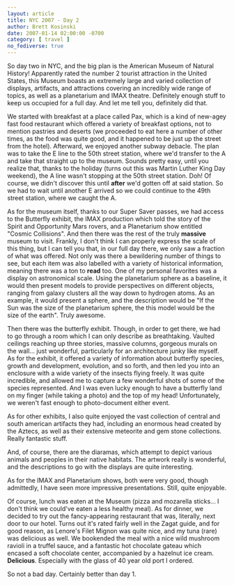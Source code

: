 ```yaml
---
layout: article
title: NYC 2007 - Day 2
author: Brett Kosinski
date: 2007-01-14 02:00:00 -0700
category: [ travel ]
no_fediverse: true
---
```


So day two in NYC, and the big plan is the American Museum of Natural History!  Apparently rated the number 2 tourist attraction in the United States, this Museum boasts an extremely large and varied collection of displays, artifacts, and attractions covering an incredibly wide range of topics, as well as a planetarium and IMAX theatre.  Definitely enough stuff to keep us occupied for a full day.  And let me tell you, definitely did that.

We started with breakfast at a place called Pax, which is a kind of new-agey fast food restaurant which offered a variety of breakfast options, not to mention pastries and deserts (we proceeded to eat here a number of other times, as the food was quite good, and it happened to be just up the street from the hotel). Afterward, we enjoyed another subway debacle.  The plan was to take the E line to the 50th street station, where we'd transfer to the A and take that straight up to the museum.  Sounds pretty easy, until you realize that, thanks to the holiday (turns out this was Martin Luther King Day weekend), the A line wasn't stopping at the 50th street station.  Doh!  Of course, we didn't discover this until **after** we'd gotten off at said station.  So we had to wait until another E arrived so we could continue to the 49th street station, where we caught the A.

As for the museum itself, thanks to our Super Saver passes, we had access to the Butterfly exhibit, the IMAX production which told the story of the Spirit and Opportunity Mars rovers, and a Planetarium show entitled "Cosmic Collisions".  And then there was the rest of the truly **massive** museum to visit.  Frankly, I don't think I can properly express the scale of this thing, but I can tell you that, in our full day there, we only saw a fraction of what was offered.  Not only was there a bewildering number of things to see, but each item was also labelled with a variety of historical information, meaning there was a ton to **read** too.   One of my personal favorites was a display on astronomical scale.  Using the planetarium sphere as a baseline, it would then present models to provide perspectives on different objects, ranging from galaxy clusters all the way down to hydrogen atoms.  As an example, it would present a sphere, and the description would be "If the Sun was the size of the planetarium sphere, the this model would be the size of the earth".  Truly awesome.

Then there was the butterfly exhibit.  Though, in order to get there, we had to go through a room which I can only describe as breathtaking.  Vaulted ceilings reaching up three stories, massive columns, gorgeous murals on the wall... just wonderful, particularly for an architecture junky like myself.  As for the exhibit, it offered a variety of information about butterfly species, growth and development, evolution, and so forth, and then led you into an enclosure with a wide variety of the insects flying freely.  It was quite incredible, and allowed me to capture a few wonderful shots of some of the species represented.  And I was even lucky enough to have a butterfly land on my finger (while taking a photo) and the top of my head!  Unfortunately, we weren't fast enough to photo-document either event.

As for other exhibits, I also quite enjoyed the vast collection of central and south american artifacts they had, including an enormous head created by the Aztecs, as well as their extensive meteorite and gem stone collections.  Really fantastic stuff.

And, of course, there are the diaramas, which attempt to depict various animals and peoples in their native habitats.  The artwork really is wonderful, and the descriptions to go with the displays are quite interesting.  

As for the IMAX and Planetarium shows, both were very good, though admittedly, I have seen more impressive presentations.  Still, quite enjoyable.

Of course, lunch was eaten at the Museum (pizza and mozarella sticks... I don't think we could've eaten a less healthy meal).  As for dinner, we decided to try out the fancy-appearing restaurant that was, literally, next door to our hotel. Turns out it's rated fairly well in the Zagat guide, and for good reason, as Lenore's Filet Mignon was quite nice, and my tuna (rare) was delicious as well.  We bookended the meal with a nice wild mushroom ravioli in a truffel sauce, and a fantastic hot chocolate gateau which encased a soft chocolate center, accompanied by a hazelnut ice cream.  **Delicious**.  Especially with the glass of 40 year old port I ordered.

So not a bad day.  Certainly better than day 1.

